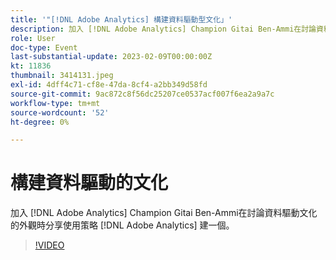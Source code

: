 ```yaml
---
title: '"[!DNL Adobe Analytics] 構建資料驅動型文化」'
description: 加入 [!DNL Adobe Analytics] Champion Gitai Ben-Ammi在討論資料驅動文化的外觀時分享使用策略 [!DNL Adobe Analytics] 建一個。
role: User
doc-type: Event
last-substantial-update: 2023-02-09T00:00:00Z
kt: 11836
thumbnail: 3414131.jpeg
exl-id: 4dff4c71-cf8e-47da-8cf4-a2bb349d58fd
source-git-commit: 9ac872c8f56dc25207ce0537acf007f6ea2a9a7c
workflow-type: tm+mt
source-wordcount: '52'
ht-degree: 0%

---
```


# 構建資料驅動的文化

加入 [!DNL Adobe Analytics] Champion Gitai Ben-Ammi在討論資料驅動文化的外觀時分享使用策略 [!DNL Adobe Analytics] 建一個。

>[!VIDEO](https://video.tv.adobe.com/v/3414131/?quality=12&learn=on)
